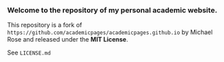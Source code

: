 ### Welcome to the repository of my personal academic website.

This repository is a fork of `https://github.com/academicpages/academicpages.github.io` 
by Michael Rose and released under the **MIT License**. 

See `LICENSE.md`